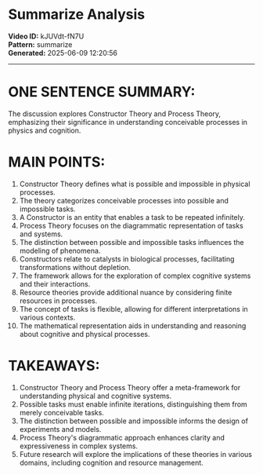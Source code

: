 # Summarize Analysis

**Video ID:** kJUVdt-fN7U  
**Pattern:** summarize  
**Generated:** 2025-06-09 12:20:56  

---

# ONE SENTENCE SUMMARY:
The discussion explores Constructor Theory and Process Theory, emphasizing their significance in understanding conceivable processes in physics and cognition.

# MAIN POINTS:
1. Constructor Theory defines what is possible and impossible in physical processes.
2. The theory categorizes conceivable processes into possible and impossible tasks.
3. A Constructor is an entity that enables a task to be repeated infinitely.
4. Process Theory focuses on the diagrammatic representation of tasks and systems.
5. The distinction between possible and impossible tasks influences the modeling of phenomena.
6. Constructors relate to catalysts in biological processes, facilitating transformations without depletion.
7. The framework allows for the exploration of complex cognitive systems and their interactions.
8. Resource theories provide additional nuance by considering finite resources in processes.
9. The concept of tasks is flexible, allowing for different interpretations in various contexts.
10. The mathematical representation aids in understanding and reasoning about cognitive and physical processes.

# TAKEAWAYS:
1. Constructor Theory and Process Theory offer a meta-framework for understanding physical and cognitive systems.
2. Possible tasks must enable infinite iterations, distinguishing them from merely conceivable tasks.
3. The distinction between possible and impossible informs the design of experiments and models.
4. Process Theory's diagrammatic approach enhances clarity and expressiveness in complex systems.
5. Future research will explore the implications of these theories in various domains, including cognition and resource management.
